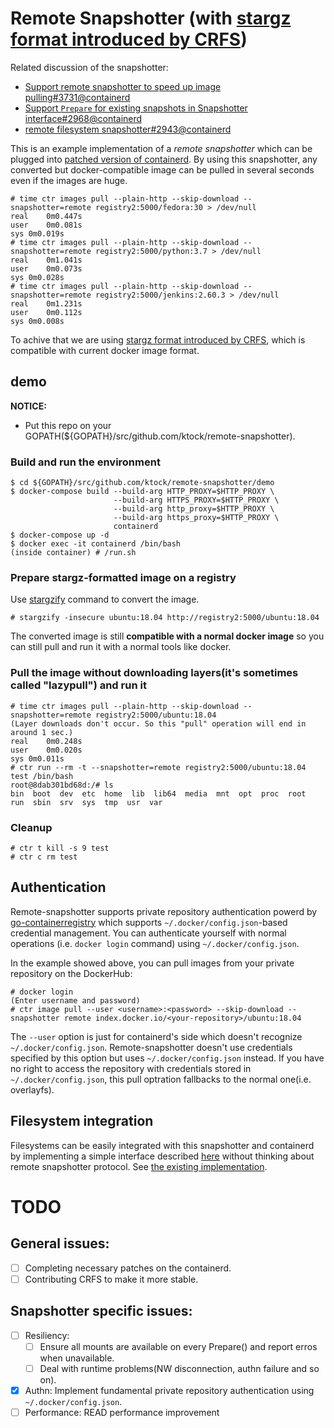 # Remote Snapshotter (with [stargz format introduced by CRFS](https://github.com/google/crfs))

Related discussion of the snapshotter:
- [Support remote snapshotter to speed up image pulling#3731@containerd](https://github.com/containerd/containerd/issues/3731)
- [Support `Prepare` for existing snapshots in Snapshotter interface#2968@containerd](https://github.com/containerd/containerd/issues/2968)
- [remote filesystem snapshotter#2943@containerd](https://github.com/containerd/containerd/issues/2943)

This is an example implementation of a *remote snapshotter* which can be plugged into [patched version of containerd](https://github.com/ktock/containerd/tree/remote-snapshotter).
By using this snapshotter, any converted but docker-compatible image can be pulled in several seconds even if the images are huge.
```
# time ctr images pull --plain-http --skip-download --snapshotter=remote registry2:5000/fedora:30 > /dev/null 
real	0m0.447s
user	0m0.081s
sys	0m0.019s
# time ctr images pull --plain-http --skip-download --snapshotter=remote registry2:5000/python:3.7 > /dev/null 
real	0m1.041s
user	0m0.073s
sys	0m0.028s
# time ctr images pull --plain-http --skip-download --snapshotter=remote registry2:5000/jenkins:2.60.3 > /dev/null 
real	0m1.231s
user	0m0.112s
sys	0m0.008s
```
To achive that we are using [stargz format introduced by CRFS](https://github.com/google/crfs), which is compatible with current docker image format.

## demo

__NOTICE:__

- Put this repo on your GOPATH(${GOPATH}/src/github.com/ktock/remote-snapshotter).

### Build and run the environment
```
$ cd ${GOPATH}/src/github.com/ktock/remote-snapshotter/demo
$ docker-compose build --build-arg HTTP_PROXY=$HTTP_PROXY \
                       --build-arg HTTPS_PROXY=$HTTP_PROXY \
                       --build-arg http_proxy=$HTTP_PROXY \
                       --build-arg https_proxy=$HTTP_PROXY \
                       containerd
$ docker-compose up -d
$ docker exec -it containerd /bin/bash
(inside container) # /run.sh
```

### Prepare stargz-formatted image on a registry

Use [stargzify](https://github.com/google/crfs/tree/master/stargz/stargzify) command to convert the image.
```
# stargzify -insecure ubuntu:18.04 http://registry2:5000/ubuntu:18.04
```
The converted image is still __compatible with a normal docker image__ so you can still pull and run it with a normal tools like docker.

### Pull the image without downloading layers(it's sometimes called "lazypull") and run it
```
# time ctr images pull --plain-http --skip-download --snapshotter=remote registry2:5000/ubuntu:18.04
(Layer downloads don't occur. So this "pull" operation will end in around 1 sec.)
real	0m0.248s
user	0m0.020s
sys	0m0.011s
# ctr run --rm -t --snapshotter=remote registry2:5000/ubuntu:18.04 test /bin/bash
root@8dab301bd68d:/# ls
bin  boot  dev  etc  home  lib  lib64  media  mnt  opt  proc  root  run  sbin  srv  sys  tmp  usr  var
```

### Cleanup
```
# ctr t kill -s 9 test
# ctr c rm test
```

## Authentication

Remote-snapshotter supports private repository authentication powerd by [go-containerregistry](https://github.com/google/go-containerregistry) which supports `~/.docker/config.json`-based credential management.
You can authenticate yourself with normal operations (i.e. `docker login` command) using `~/.docker/config.json`.

In the example showed above, you can pull images from your private repository on the DockerHub:
```
# docker login
(Enter username and password)
# ctr image pull --user <username>:<password> --skip-download --snapshotter remote index.docker.io/<your-repository>/ubuntu:18.04
```
The `--user` option is just for containerd's side which doesn't recognize `~/.docker/config.json`.
Remote-snapshotter doesn't use credentials specified by this option but uses `~/.docker/config.json` instead.
If you have no right to access the repository with credentials stored in `~/.docker/config.json`, this pull optration fallbacks to the normal one(i.e. overlayfs).

## Filesystem integration

Filesystems can be easily integrated with this snapshotter and containerd by implementing a simple interface described [here](filesystems/plugin.go) without thinking about remote snapshotter protocol. See [the existing implementation](filesystems/stargz/fs.go).

# TODO

## General issues:
- [ ] Completing necessary patches on the containerd.
- [ ] Contributing CRFS to make it more stable.

## Snapshotter specific issues:
- [ ] Resiliency:
  - [ ] Ensure all mounts are available on every Prepare() and report erros when unavailable.
  - [ ] Deal with runtime problems(NW disconnection, authn failure and so on).
- [x] Authn: Implement fundamental private repository authentication using `~/.docker/config.json`.
- [ ] Performance: READ performance improvement
